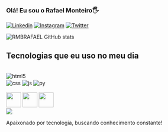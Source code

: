 
### Olá! Eu sou o Rafael Monteiro🖐️

[![Linkedin](https://img.shields.io/badge/LinkedIn-0077B5?style=for-the-badge&logo=linkedin&logoColor=white)](https://www.linkedin.com/in/rafael-monteiro-barbosa/)
[![Instagram](https://img.shields.io/badge/Instagram-E4405F?style=for-the-badge&logo=instagram&logoColor=white)](https://www.instagram.com/rafael.rmbsports/)
[![Twitter](https://img.shields.io/badge/Twitter-1DA1F2?style=for-the-badge&logo=twitter&logoColor=white)](https://twitter.com/RMBRAFAEL)


![RMBRAFAEL GitHub stats](https://github-readme-stats.vercel.app/api?username=rmbrafael&show_icons=true&theme=dracula)

## Tecnologias que eu uso no meu dia

<div><br/>
<img align="center" alt="html5" src="https://img.shields.io/badge/HTML5-E34F26?style=for-the-badge&logo=html5&logoColor=white"/>
</div><img align="center" alt="css" src="https://img.shields.io/badge/CSS-239120?&style=for-the-badge&logo=css3&logoColor=white"/>
<img align="center" alt="js" src="https://img.shields.io/badge/JavaScript-F7DF1E?style=for-the-badge&logo=javascript&logoColor=black"/>
<img align="center" alt="py" src="https://img.shields.io/badge/Python-14354C?style=for-the-badge&logo=python&logoColor=white"/>
<div><br/>

<img loading="lazy" src="https://cdn.jsdelivr.net/gh/devicons/devicon/icons/git/git-original.svg" width="40" height="40"/>
<img loading="lazy" src="https://cdn.jsdelivr.net/gh/devicons/devicon/icons/java/java-original.svg" width="40" height="40"/> <img loading="lazy" src="https://cdn.jsdelivr.net/gh/devicons/devicon/icons/linux/linux-original.svg" width="40" height="40"/>

<div>
<a href = "rmbrafaelramon@gmail.com"><img loading="lazy" src="https://img.shields.io/badge/Gmail-D14836?style=for-the-badge&logo=gmail&logoColor=white" target="_blank"></a>
</div>


Apaixonado por tecnologia, buscando conhecimento constante!
